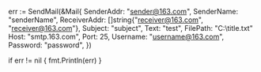 err := SendMail(&Mail{
	SenderAddr:   "sender@163.com",
	SenderName:   "senderName",
	ReceiverAddr: []string{"receiver@163.com", "receiver@163.com"},
	Subject:      "subject",
	Text:         "test",
	FilePath:	  "C:\title.txt"
	Host:         "smtp.163.com",
	Port:         25,
	Username:     "username@163.com",
	Password:     "password",
})

if err != nil {
		fmt.Println(err)
	}